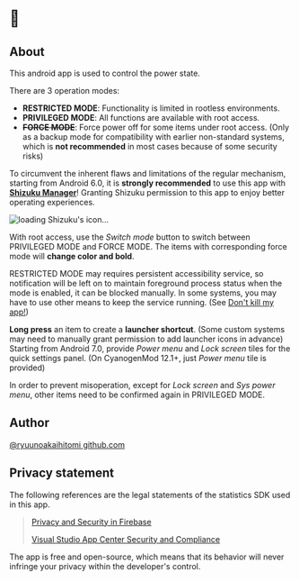 # 📇

## About

This android app is used to control the power state.

There are 3 operation modes:
* **RESTRICTED MODE**: Functionality is limited in rootless environments.
* **PRIVILEGED MODE**: All functions are available with root access.
* **~~FORCE MODE~~**: Force power off for some items under root access. 
  (Only as a backup mode for compatibility with earlier non-standard systems, which is **not recommended** in most cases because of some security risks)

To circumvent the inherent flaws and limitations of the regular mechanism, starting from Android 6.0, it is **strongly recommended** to use this app with [**Shizuku Manager**](https://shizuku.rikka.app/zh-hans/download.html)! Granting Shizuku permission to this app to enjoy better operating experiences.

![`loading Shizuku's icon...`](https://shizuku.rikka.app/logo.png)

With root access, use the *Switch mode* button to switch between PRIVILEGED MODE and FORCE MODE. The items with corresponding force mode will **change color and bold**.

RESTRICTED MODE may requires persistent accessibility service, so notification will be left on to maintain foreground process status when the mode is enabled, it can be blocked manually. In some systems, you may have to use other means to keep the service running. (See [Don't kill my app!](https://dontkillmyapp.com))

**Long press** an item to create a **launcher shortcut**. (Some custom systems may need to manually grant permission to add launcher icons in advance) Starting from Android 7.0, provide *Power menu* and *Lock screen* tiles for the quick settings panel. (On CyanogenMod 12.1+, just *Power menu* tile is provided)

In order to prevent misoperation, except for *Lock screen* and *Sys power menu*, other items need to be confirmed again in PRIVILEGED MODE.

## Author

[@ryuunoakaihitomi github.com](https://github.com/ryuunoakaihitomi)

## Privacy statement

The following references are the legal statements of the statistics SDK used in this app.

> [Privacy and Security in Firebase](https://firebase.google.com/support/privacy)
>
> [Visual Studio App Center Security and Compliance](https://docs.microsoft.com/en-us/appcenter/general/app-center-security)

The app is free and open-source, which means that its behavior will never infringe your privacy within the developer's control.